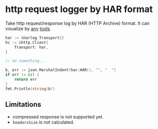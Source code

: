 # http request logger by HAR format

Take http request/response log by HAR (HTTP Archive) format.
It can visualize by [any](https://developers.google.com/web/updates/2017/08/devtools-release-notes#har-imports) [tools](https://toolbox.googleapps.com/apps/har_analyzer/).

```go
har := &harlog.Transport{}
hc := &http.Client{
    Transport: har,
}

// do something...

b, err := json.MarshalIndent(har.HAR(), "", "  ")
if err != nil {
    return err
}
fmt.Println(string(b))
```

## Limitations

* compressed response is not supported yet.
* `headersSize` is not calculated.
